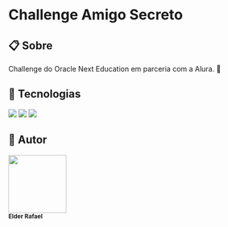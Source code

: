 <h1>Challenge Amigo Secreto</h1>

<h2>📋 Sobre</h2>
<p>Challenge do Oracle Next Education em parceria com a Alura. 🚀</p>

## 🦾 Tecnologias

<div>
  <img src="https://img.shields.io/badge/HTML-239120?style-for-the-badge&logo=html5&logoColor=white">
  <img src="https://img.shields.io/badge/CSS-239120?style-for-the-badge&logo=css3&logoColor=white">
  <img src="https://img.shields.io/badge/JavaScript-F7DF1E?style-for-the-badge&logo=javascript&logoColor=black">
</div>

## 👤 Autor
<img loading="lazy" src="https://avatars.githubusercontent.com/u/203048446?v=4" width=115><br><sub><strong>Elder Rafael</strong></sub>
